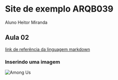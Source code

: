# Site de exemplo ARQB039

Aluno Heitor Miranda

## Aula 02

[link de referência da linguagem markdown](https://www.markdown.net.br/)

### Inserindo uma imagem

![Among Us](https://www.google.com/url?sa=i&url=https%3A%2F%2Fwww.serebii.net%2Fpokedex-swsh%2Famoonguss&psig=AOvVaw3eOhLvZqbcrZs5TH6260uc&ust=1600455066718000&source=images&cd=vfe&ved=0CAIQjRxqFwoTCLiPh7bu8OsCFQAAAAAdAAAAABAI)

